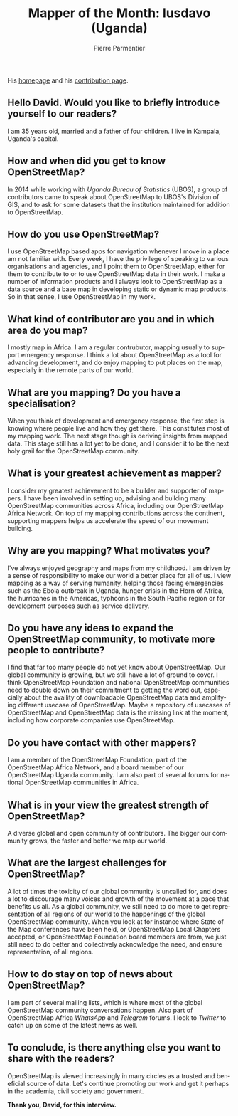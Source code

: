 ﻿---
title: "Mapper of the Month: lusdavo (Uganda)"
featured: 
layout: post
category: motm
author: Pierre Parmentier
lang: en
---

His [homepage](https://www.openstreetmap.org/user/lusdavo) and his [contribution page](http://hdyc.neis-one.org/?lusdavo).

## Hello David. Would you like to briefly introduce yourself to our readers?

I am 35 years old, married and a father of four children. I live in Kampala, Uganda's capital.

## How and when did you get to know OpenStreetMap?

In 2014 while working with *Uganda Bureau of Statistics* (UBOS), a group of contributors came to speak about OpenStreetMap to UBOS's Division of GIS, and to ask for some datasets that the institution maintained for addition to OpenStreetMap.

## How do you use OpenStreetMap?

I use OpenStreetMap based apps for navigation whenever I move in a place am not familiar with. Every week, I have the privilege of speaking to various organisations and agencies, and I point them to OpenStreetMap, either for them to contribute to or to use OpenStreetMap data in their work. I make a number of information products and I always look to OpenStreetMap as a data source and a base map in developing static or dynamic map products. So in that sense, I use OpenStreetMap in my work.

## What kind of contributor are you and in which area do you map?

I mostly map in Africa. I am a regular contrubutor, mapping usually to support emergency response. I think a lot about OpenStreetMap as a tool for advancing development, and do enjoy mapping to put places on the map, especially in the remote parts of our world.

## What are you mapping? Do you have a specialisation?

When you think of development and emergency response, the first step is knowing where people live and how they get there. This constitutes most of my mapping work. The next stage though is deriving insights from mapped data. This stage still has a lot yet to be done, and I consider it to be the next holy grail for the OpenStreetMap community.

## What is your greatest achievement as mapper?

I consider my greatest achievement to be a builder and supporter of mappers. I have been involved in setting up, advising and building many OpenStreetMap communities across Africa, including our OpenStreetMap Africa Network. On top of my mapping contributions across the continent, supporting mappers helps us accelerate the speed of our movement building.

## Why are you mapping? What motivates you?

I've always enjoyed geography and maps from my childhood. I am driven by a sense of responsibility to make our world a better place for all of us. I view mapping as a way of serving humanity, helping those facing emergencies such as the Ebola outbreak in Uganda, hunger crisis in the Horn of Africa, the hurricanes in the Americas, typhoons in the South Pacific region or for development purposes such as service delivery.

## Do you have any ideas to expand the OpenStreetMap community, to motivate more people to contribute?

I find that far too many people do not yet know about OpenStreetMap. Our global community is growing, but we still have a lot of ground to cover. I think OpenStreetMap Foundation and national OpenStreetMap communities need to double down on their commitment to getting the word out, especially about the availity of downloadable OpenStreetMap data and amplifying different usecase of OpenStreetMap. Maybe a repository of usecases of OpenStreetMap and OpenStreetMap data is the missing link at the moment, including how corporate companies use OpenStreetMap.

## Do you have contact with other mappers?

I am a member of the OpenStreetMap Foundation, part of the OpenStreetMap Africa Network, and a board member of our OpenStreetMap Uganda community. I am also part of several forums for national OpenStreetMap communities in Africa.

## What is in your view the greatest strength of OpenStreetMap?

A diverse global and open community of contributors. The bigger our community grows, the faster and better we map our world.

## What are the largest challenges for OpenStreetMap?

A lot of times the toxicity of our global community is uncalled for, and does a lot to discourage many voices and growth of the movement at a pace that benefits us all. As a global community, we still need to do more to get representation of all regions of our world to the happenings of the global OpenStreetMap community. When you look at for instance where State of the Map conferences have been held, or OpenStreetMap Local Chapters accepted, or OpenStreetMap Foundation board members are from, we just still need to do better and collectively acknowledge the need, and ensure representation, of all regions.

## How to do stay on top of news about OpenStreetMap?

I am part of several mailing lists, which is where most of the global OpenStreetMap community conversations happen. Also part of OpenStreetMap Africa *WhatsApp* and *Telegram* forums. I look to *Twitter* to catch up on some of the latest news as well.

## To conclude, is there anything else you want to share with the readers?

OpenStreetMap is viewed increasingly in many circles as a trusted and beneficial source of data. Let's continue promoting our work and get it perhaps in the academia, civil society and government.

**Thank you, David, for this interview.**
